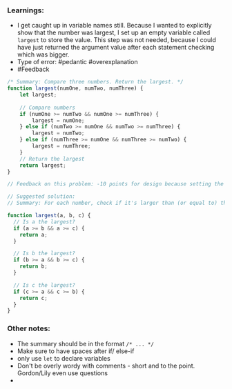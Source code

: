### Learnings:
- I get caught up in variable names still. Because I wanted to explicitly show that the number was largest, I set up an empty variable called `largest` to store the value. This step was not needed, because I could have just returned the argument value after each statement checking which was bigger. 
- Type of error: #pedantic #overexplanation 
- #Feedback 
```javascript 
/* Summary: Compare three numbers. Return the largest. */
function largest(numOne, numTwo, numThree) {
    let largest; 
    
    // Compare numbers
    if (numOne >= numTwo && numOne >= numThree) {
        largest = numOne;
    } else if (numTwo >= numOne && numTwo >= numThree) {
        largest = numTwo;
    } else if (numThree >= numOne && numThree >= numTwo) {
        largest = numThree; 
    }
    // Return the largest
    return largest; 
}

// Feedback on this problem: -10 points for design because setting the greatest num to largest in each if-block suggests that we *have to* keep looking for largest. The better option would be that you just return the number in the body of each if-block. 

// Suggested solution:
// Summary: For each number, check if it's larger than (or equal to) the others. 

function largest(a, b, c) {
  // Is a the largest?
  if (a >= b && a >= c) {
    return a;
  }

  // Is b the largest?
  if (b >= a && b >= c) {
    return b;
  }

  // Is c the largest?
  if (c >= a && c >= b) {
    return c;
  }
}

```

### Other notes: 
- The summary should be in the format `/* ... */`
- Make sure to have spaces after if/ else-if
- only use `let` to declare variables
- Don't be overly wordy with comments - short and to the point. Gordon/Lily even use questions 
- 